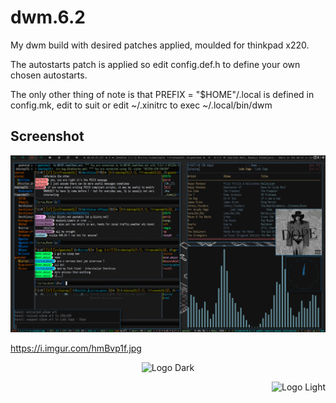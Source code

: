 # dwm.6.2
My dwm build with desired patches applied, moulded for thinkpad x220.

The autostarts patch is applied so edit config.def.h to define your own chosen autostarts.

The only other thing of note is that PREFIX = "$HOME"/.local is defined in config.mk, edit to suit or edit ~/.xinitrc to exec ~/.local/bin/dwm
  
Screenshot
----------------------------
![Screenshot](/screenshot.png)

https://i.imgur.com/hmBvp1f.jpg


<div align="center">

![Logo Dark](https://i.imgur.com/hmBvp1f.jpg#gh-dark-mode-only)

</div>

<div align="right">

![Logo Light](https://i.imgur.com/Agc2IPj.png#gh-light-mode-only)

</div>
